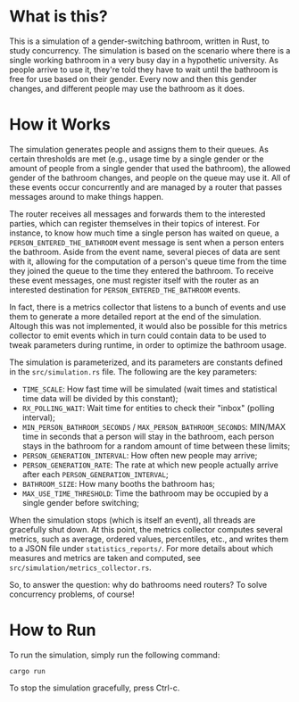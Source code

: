 # What is this?

This is a simulation of a gender-switching bathroom, written in Rust, to study concurrency. The simulation is based on the scenario where there is a single working bathroom in a very busy day in a hypothetic university. As people arrive to use it, they're told they have to wait until the bathroom is free for use based on their gender. Every now and then this gender changes, and different people may use the bathroom as it does.

# How it Works

The simulation generates people and assigns them to their queues. As certain thresholds are met (e.g., usage time by a single gender or the amount of people from a single gender that used the bathroom), the allowed gender of the bathroom changes, and people on the queue may use it. All of these events occur concurrently and are managed by a router that passes messages around to make things happen.

The router receives all messages and forwards them to the interested parties, which can register themselves in their topics of interest. For instance, to know how much time a single person has waited on queue, a `PERSON_ENTERED_THE_BATHROOM` event message is sent when a person enters the bathroom. Aside from the event name, several pieces of data are sent with it, allowing for the computation of a person's queue time from the time they joined the queue to the time they entered the bathroom. To receive these event messages, one must register itself with the router as an interested destination for `PERSON_ENTERED_THE_BATHROOM` events.

In fact, there is a metrics collector that listens to a bunch of events and use them to generate a more detailed report at the end of the simulation. Altough this was not implemented, it would also be possible for this metrics collector to emit events which in turn could contain data to be used to tweak parameters during runtime, in order to optimize the bathroom usage.

The simulation is parameterized, and its parameters are constants defined in the `src/simulation.rs` file. The following are the key parameters:

- `TIME_SCALE`: How fast time will be simulated (wait times and statistical time data will be divided by this constant);
- `RX_POLLING_WAIT`: Wait time for entities to check their "inbox" (polling interval);
- `MIN_PERSON_BATHROOM_SECONDS` / `MAX_PERSON_BATHROOM_SECONDS`: MIN/MAX time in seconds that a person will stay in the bathroom, each person stays in the bathroom for a random amount of time between these limits;
- `PERSON_GENERATION_INTERVAL`: How often new people may arrive;
- `PERSON_GENERATION_RATE`: The rate at which new people actually arrive after each `PERSON_GENERATION_INTERVAL`;
- `BATHROOM_SIZE`: How many booths the bathroom has;
- `MAX_USE_TIME_THRESHOLD`: Time the bathroom may be occupied by a single gender before switching;

When the simulation stops (which is itself an event), all threads are gracefully shut down. At this point, the metrics collector computes several metrics, such as average, ordered values, percentiles, etc., and writes them to a JSON file under `statistics_reports/`. For more details about which measures and metrics are taken and computed, see `src/simulation/metrics_collector.rs`.

So, to answer the question: why do bathrooms need routers? To solve concurrency problems, of course!

# How to Run

To run the simulation, simply run the following command:

```shell
cargo run
```

To stop the simulation gracefully, press Ctrl-c.
